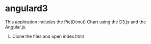 angulard3
=========

This application includes the Pie(Donut) Chart using the D3.js and the Angular.js.

1. Clone the files and open index.html